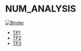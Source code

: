 # NUM_ANALYSIS
<!-- START doctoc generated TOC please keep comment here to allow auto update -->
<!-- DON'T EDIT THIS SECTION, INSTEAD RE-RUN doctoc TO UPDATE -->
 [![Binder](https://mybinder.org/badge_logo.svg)](https://mybinder.org/v2/gh/Yaichzayneb123/TP-ANALYSE-NUMERIQUE/main)


- [TP1][TP1]
- [TP2][TP2]
- [TP3][TP3]



[TP1]: https://github.com/Yaichzayneb123/TP1/blob/main/TP1(1).ipynb
[TP2]:https://github.com/Yaichzayneb123/TP1/blob/main/TP2_E.ipynb
[TP3]:https://github.com/Yaichzayneb123/TP1/blob/main/TP3.ipynb
